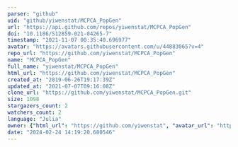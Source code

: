 ```yaml
---
parser: "github"
uid: "github/yiwenstat/MCPCA_PopGen"
url: "https://api.github.com/repos/yiwenstat/MCPCA_PopGen"
doi: "10.1186/S12859-021-04265-7"
timestamp: "2021-11-07 00:35:40.696977"
avatar: "https://avatars.githubusercontent.com/u/44883065?v=4"
repo_url: "https://github.com/yiwenstat/MCPCA_PopGen"
name: "MCPCA_PopGen"
full_name: "yiwenstat/MCPCA_PopGen"
html_url: "https://github.com/yiwenstat/MCPCA_PopGen"
created_at: "2019-06-26T19:17:39Z"
updated_at: "2021-07-07T09:16:08Z"
clone_url: "https://github.com/yiwenstat/MCPCA_PopGen.git"
size: 1098
stargazers_count: 2
watchers_count: 2
language: "Julia"
owner: {"html_url": "https://github.com/yiwenstat", "avatar_url": "https://avatars.githubusercontent.com/u/44883065?v=4", "login": "yiwenstat", "type": "User"}
date: "2024-02-24 14:19:20.680546"
---
```

